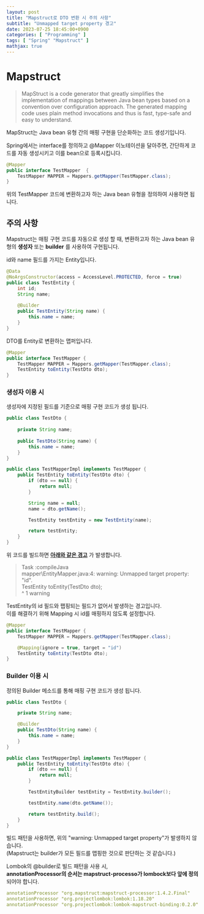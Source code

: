 ```yaml
---
layout: post
title: "Mapstruct로 DTO 변환 시 주의 사항"
subtitle: "Unmapped target property 경고"
date: 2023-07-25 18:45:00+0900
categories: [ "Programming" ]
tags: [ "Spring" "Mapstruct" ]
mathjax: true
---
```


# Mapstruct 
> MapStruct is a code generator that greatly simplifies the implementation of mappings between Java bean types based on a convention over configuration approach.
The generated mapping code uses plain method invocations and thus is fast, type-safe and easy to understand.

MapStruct는 Java bean 유형 간의 매핑 구현을 단순화하는 코드 생성기입니다.  

Spring에서는 interface를 정의하고 @Mapper 이노테이션을 달아주면, 간단하게 코드를 자동 생성시키고 이를 bean으로 등록시킵니다.

```java
@Mapper
public interface TestMapper  {
    TestMapper MAPPER = Mappers.getMapper(TestMapper.class);
}
```

위의 TestMapper 코드에 변환하고자 하는 Java bean 유형을 정의하여 사용하면 됩니다.  

## 주의 사항
Mapstruct는 매핑 구현 코드를 자동으로 생성 할 때, 변환하고자 하는 Java bean 유형의 __생성자__ 또는 __builder__ 를 사용하여 구현됩니다.  

id와 name 필드를 가지는 Entity입니다.  
```java
@Data
@NoArgsConstructor(access = AccessLevel.PROTECTED, force = true)
public class TestEntity {
    int id;
    String name;
    
    @Builder
    public TestEntity(String name) {
        this.name = name;
    }
}
```

DTO를 Entity로 변환하는 맵퍼입니다.   
```java
@Mapper
public interface TestMapper {
    TestMapper MAPPER = Mappers.getMapper(TestMapper.class);
    TestEntity toEntity(TestDto dto);
}
```

### 생성자 이용 시
생성자에 지정된 필드를 기준으로 매핑 구현 코드가 생성 됩니다.
```java
public class TestDto {
    
    private String name;
    
    public TestDto(String name) {
        this.name = name;
    }
}
```
```java
public class TestMapperImpl implements TestMapper {
    public TestEntity toEntity(TestDto dto) {
        if (dto == null) {
            return null;
        }

        String name = null;
        name = dto.getName();

        TestEntity testEntity = new TestEntity(name);

        return testEntity;
    }
}
```
위 코드를 빌드하면 __<U>아래와 같은 경고</U>__ 가 발생합니다. 
> Task :compileJava  
mapper\EntityMapper.java:4: warning: Unmapped target property: "id".  
TestEntity toEntity(TestDto dto);  
^
1 warning

TestEntity의 id 필드와 팹핑되는 필드가 없어서 발생하는 경고입니다.  
이를 해결하기 위해 Mapping 시 id를 매핑하지 않도록 설정합니다.  
```java
@Mapper
public interface TestMapper {
    TestMapper MAPPER = Mappers.getMapper(TestMapper.class);

    @Mapping(ignore = true, target = "id")
    TestEntity toEntity(TestDto dto);
}

```
### Builder 이용 시
정의된 Builder 메소드를 통해 매핑 구현 코드가 생성 됩니다.  
```java
public class TestDto {

    private String name;

    @Builder
    public TestDto(String name) {
        this.name = name;
    }
}
```
```java
public class TestMapperImpl implements TestMapper {
    public TestEntity toEntity(TestDto dto) {
        if (dto == null) {
            return null;
        }

        TestEntityBuilder testEntity = TestEntity.builder();

        testEntity.name(dto.getName());

        return testEntity.build();
    }
}
```

빌드 패턴을 사용하면, 위의 "warning: Unmapped target property"가 발생하지 않습니다.  
(Mapstruct는 builder가 모든 필드를 맵핑한 것으로 판단하는 것 같습니다.)


Lombok의 @builder로 빌드 패턴을 사용 시,   
__annotationProcessor의 순서는 mapstruct-processo가 lombock보다 앞에 정의__ 되어야 합니다.
```yaml
annotationProcessor "org.mapstruct:mapstruct-processor:1.4.2.Final"
annotationProcessor "org.projectlombok:lombok:1.18.20"
annotationProcessor "org.projectlombok:lombok-mapstruct-binding:0.2.0"
```